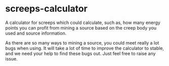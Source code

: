# screeps-calculator

A calculator for screeps which could calculate, such as, how many energy points you can profit from mining a source based on the creep body you used and source information.

As there are so many ways to mining a source, you could meet really a lot bugs when using. It will take a lot of time to improve the calculator to stable, and we need your help to find these bugs out. Just feel free to raise any issue.
